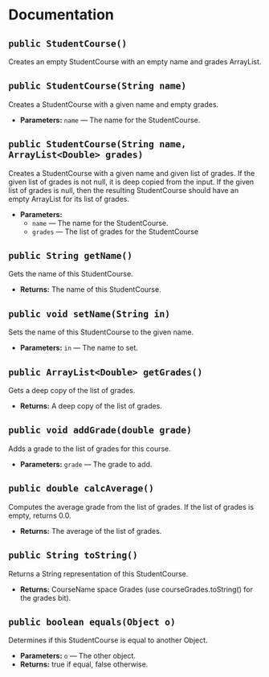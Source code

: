 # Documentation

## `public StudentCourse()`

Creates an empty StudentCourse with an empty name and grades ArrayList.

## `public StudentCourse(String name)`

Creates a StudentCourse with a given name and empty grades.

 * **Parameters:** `name` — The name for the StudentCourse.

## `public StudentCourse(String name, ArrayList<Double> grades)`

Creates a StudentCourse with a given name and given list of grades. If the given list of grades is not null, it is deep copied from the input. If the given list of grades is null, then the resulting StudentCourse should have an empty ArrayList for its list of grades.

 * **Parameters:**
   * `name` — The name for the StudentCourse.
   * `grades` — The list of grades for the StudentCourse

## `public String getName()`

Gets the name of this StudentCourse.

 * **Returns:** The name of this StudentCourse.

## `public void setName(String in)`

Sets the name of this StudentCourse to the given name.

 * **Parameters:** `in` — The name to set.

## `public ArrayList<Double> getGrades()`

Gets a deep copy of the list of grades.

 * **Returns:** A deep copy of the list of grades.

## `public void addGrade(double grade)`

Adds a grade to the list of grades for this course.

 * **Parameters:** `grade` — The grade to add.

## `public double calcAverage()`

Computes the average grade from the list of grades. If the list of grades is empty, returns 0.0.

 * **Returns:** The average of the list of grades.

## `public String toString()`

Returns a String representation of this StudentCourse.

 * **Returns:** CourseName space Grades (use courseGrades.toString() for the grades bit).

## `public boolean equals(Object o)`

Determines if this StudentCourse is equal to another Object.

 * **Parameters:** `o` — The other object.
 * **Returns:** true if equal, false otherwise.
